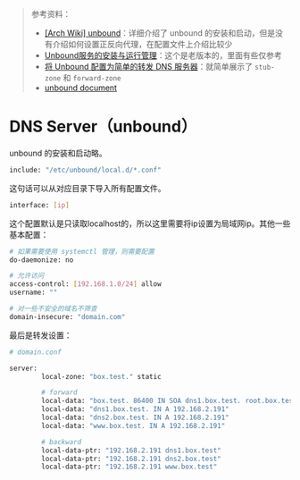 > 参考资料：
>
> - [[Arch Wiki] unbound](https://wiki.archlinux.org/title/Unbound#Using_unbound-control)：详细介绍了 unbound 的安装和启动，但是没有介绍如何设置正反向代理，在配置文件上介绍比较少
> - [Unbound服务的安装与运行管理](https://www.cnblogs.com/rusking/p/7591938.html)：这个是老版本的，里面有些仅参考
> - [将 Unbound 配置为简单的转发 DNS 服务器](https://www.redhat.com/sysadmin/forwarding-dns-2)：就简单展示了 `stub-zone` 和 `forward-zone`
> - [unbound document](https://unbound.docs.nlnetlabs.nl/en/latest/index.html)

# DNS Server（unbound）

unbound 的安装和启动略。

```sh
include: "/etc/unbound/local.d/*.conf"
```

这句话可以从对应目录下导入所有配置文件。

```sh
interface: [ip]
```

这个配置默认是只读取localhost的，所以这里需要将ip设置为局域网ip。其他一些基本配置：

```sh
# 如果需要使用 systemctl 管理，则需要配置
do-daemonize: no

# 允许访问
access-control: [192.168.1.0/24] allow
username: ""

# 对一些不安全的域名不筛查
domain-insecure: "domain.com"
```



最后是转发设置：

```sh
# domain.conf

server:
        local-zone: "box.test." static

        # forward
        local-data: "box.test. 86400 IN SOA dns1.box.test. root.box.test 1 1D 1H 1W 1H"
        local-data: "dns1.box.test. IN A 192.168.2.191"
        local-data: "dns2.box.test. IN A 192.168.2.191"
        local-data: "www.box.test. IN A 192.168.2.191"

        # backward
        local-data-ptr: "192.168.2.191 dns1.box.test"
        local-data-ptr: "192.168.2.191 dns2.box.test"
        local-data-ptr: "192.168.2.191 www.box.test"
```

